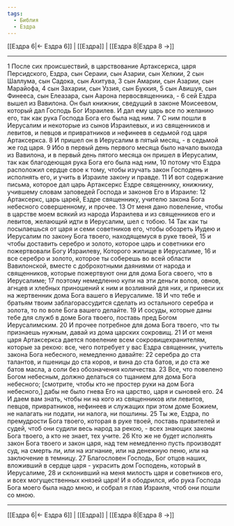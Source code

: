 ```yaml
---
tags:
  - Библия
  - Ездра
---
```

[[Ездра 6|← Ездра 6]] | [[Ездра]] | [[Ездра 8|Ездра 8 →]]

---
1 После сих происшествий, в царствование Артаксеркса, царя Персидского, Ездра, сын Сераии, сын Азарии, сын Хелкии,
2 сын Шаллума, сын Садока, сын Ахитува,
3 сын Амарии, сын Азарии, сын Марайофа,
4 сын Захарии, сын Уззия, сын Буккия,
5 сын Авишуя, сын Финееса, сын Елеазара, сын Аарона первосвященника, -
6 сей Ездра вышел из Вавилона. Он был книжник, сведущий в законе Моисеевом, который дал Господь Бог Израилев. И дал ему царь все по желанию его, так как рука Господа Бога его была над ним.
7 С ним пошли в Иерусалим и некоторые из сынов Израилевых, и из священников и левитов, и певцов и привратников и нефинеев в седьмой год царя Артаксеркса.
8 И пришел он в Иерусалим в пятый месяц, - в седьмой же год царя.
9 Ибо в первый день первого месяца было начало выхода из Вавилона, и в первый день пятого месяца он пришел в Иерусалим, так как благодеющая рука Бога его была над ним,
10 потому что Ездра расположил сердце свое к тому, чтобы изучать закон Господень и исполнять его, и учить в Израиле закону и правде.
11 И вот содержание письма, которое дал царь Артаксеркс Ездре священнику, книжнику, учившему словам заповедей Господа и законов Его в Израиле:
12 Артаксеркс, царь царей, Ездре священнику, учителю закона Бога небесного совершенному, и прочее.
13 От меня дано повеление, чтобы в царстве моем всякий из народа Израилева и из священников его и левитов, желающий идти в Иерусалим, шел с тобою.
14 Так как ты посылаешься от царя и семи советников его, чтобы обозреть Иудею и Иерусалим по закону Бога твоего, находящемуся в руке твоей,
15 и чтобы доставить серебро и золото, которое царь и советники его пожертвовали Богу Израилеву, Которого жилище в Иерусалиме,
16 и все серебро и золото, которое ты соберешь во всей области Вавилонской, вместе с доброхотными даяниями от народа и священников, которые пожертвуют они для дома Бога своего, что в Иерусалиме;
17 поэтому немедленно купи на эти деньги волов, овнов, агнцев и хлебных приношений к ним и возлияний для них, и принеси их на жертвенник дома Бога вашего в Иерусалиме.
18 И что тебе и братьям твоим заблагорассудится сделать из остального серебра и золота, то по воле Бога вашего делайте.
19 И сосуды, которые даны тебе для служб в доме Бога твоего, поставь пред Богом Иерусалимским.
20 И прочее потребное для дома Бога твоего, что ты признаешь нужным, давай из дома царских сокровищ.
21 И от меня царя Артаксеркса дается повеление всем сокровищехранителям, которые за рекою: все, чего потребует у вас Ездра священник, учитель закона Бога небесного, немедленно давайте:
22 серебра до ста талантов, и пшеницы до ста коров, и вина до ста батов, и до ста же батов масла, а соли без обозначения количества.
23 Все, что повелено Богом небесным, должно делаться со тщанием для дома Бога небесного; [смотрите, чтобы кто не простер руки на дом Бога небесного,] дабы не было гнева Его на царство, царя и сыновей его.
24 И даем вам знать, чтобы ни на кого из священников или левитов, певцов, привратников, нефинеев и служащих при этом доме Божием, не налагать ни подати, ни налога, ни пошлины.
25 Ты же, Ездра, по премудрости Бога твоего, которая в руке твоей, поставь правителей и судей, чтоб они судили весь народ за рекою, - всех знающих законы Бога твоего, а кто не знает, тех учите.
26 Кто же не будет исполнять закон Бога твоего и закон царя, над тем немедленно пусть производят суд, на смерть ли, или на изгнание, или на денежную пеню, или на заключение в темницу.
27 Благословен Господь, Бог отцов наших, вложивший в сердце царя - украсить дом Господень, который в Иерусалиме,
28 и склонивший на меня милость царя и советников его, и всех могущественных князей царя! И я ободрился, ибо рука Господа Бога моего была надо мною, и собрал я глав Израиля, чтоб они пошли со мною.

---
[[Ездра 6|← Ездра 6]] | [[Ездра]] | [[Ездра 8|Ездра 8 →]]